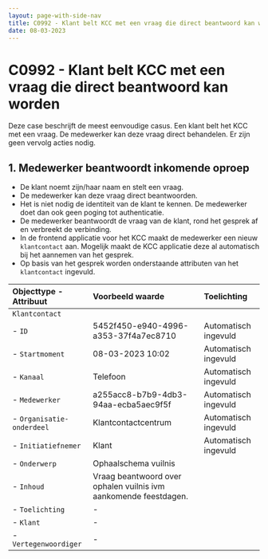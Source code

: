 ```yaml
---
layout: page-with-side-nav
title: C0992 - Klant belt KCC met een vraag die direct beantwoord kan worden
date: 08-03-2023
---
```


# C0992 - Klant belt KCC met een vraag die direct beantwoord kan worden

Deze case beschrijft de meest eenvoudige casus. Een klant belt het KCC met een vraag. De medewerker kan deze vraag direct behandelen. Er zijn geen vervolg acties nodig.

## 1. Medewerker beantwoordt inkomende oproep
- De klant noemt zijn/haar naam en stelt een vraag.
- De medewerker kan deze vraag direct beantwoorden.
- Het is niet nodig de identiteit van de klant te kennen. De medewerker doet dan ook geen poging tot authenticatie.
- De medewerker beantwoordt de vraag van de klant, rond het gesprek af en verbreekt de verbinding.
- In de frontend applicatie voor het KCC maakt de medewerker een nieuw `klantcontact` aan. Mogelijk maakt de KCC applicatie deze al automatisch bij het aannemen van het gesprek. 
- Op basis van het gesprek worden onderstaande attributen van het `klantcontact` ingevuld.

| Objecttype - Attribuut | Voorbeeld waarde | Toelichting |
| :----------- | :----------- | :----------- |
| `Klantcontact` | | |
| - `ID` | 5452f450-e940-4996-a353-37f4a7ec8710 | Automatisch ingevuld |
| - `Startmoment` | 08-03-2023 10:02 | Automatisch ingevuld |
| - `Kanaal` | Telefoon | Automatisch ingevuld | 
| - `Medewerker` | a255acc8-b7b9-4db3-94aa-ecba5aec9f5f | Automatisch ingevuld |
| - `Organisatie-onderdeel` | Klantcontactcentrum | Automatisch ingevuld |
| - `Initiatiefnemer` | Klant | Automatisch ingevuld |
| - `Onderwerp` | Ophaalschema vuilnis | |
| - `Inhoud` | Vraag beantwoord over ophalen vuilnis ivm aankomende feestdagen. | |
| - `Toelichting` | - | |
| - `Klant` | -| |
| - `Vertegenwoordiger` | - | |


